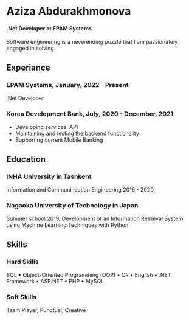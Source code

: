 # Aziza Abdurakhmonova
#### .Net Developer at EPAM Systems
Software engineering is a neverending puzzle that I am passionately engaged in solving.
## Experiance 

### EPAM Systems, January, 2022 - Present
.Net Developer

### Korea Development Bank, July, 2020 - December, 2021
- Developing services, API
- Maintaining and testing the backend functionality
- Supporting current Mobile Banking

## Education 

### INHA University in Tashkent
Information and Communincation Engineering
2016 - 2020

### Nagaoka University of Technology in Japan
Summer school 2019, Development of an Information Retrieval System using Machine
Learning Techniques with Python

## Skills
### Hard Skills
SQL • Object-Oriented Programming (OOP) • C# • English • .NET Framework • ASP.NET • PHP
• MySQL

### Soft Skills
Team Player, Punctual, Creative
